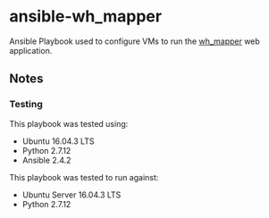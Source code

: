 # ansible-wh_mapper
Ansible Playbook used to configure VMs to run the
[wh_mapper](https://github.com/sovietmonk3y/wh_mapper) web application.

## Notes

### Testing
This playbook was tested using:
* Ubuntu 16.04.3 LTS
* Python 2.7.12
* Ansible 2.4.2

This playbook was tested to run against:
* Ubuntu Server 16.04.3 LTS
* Python 2.7.12